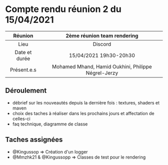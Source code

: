# Compte rendu réunion 2 du 15/04/2021

|    Réunion    |            2ème réunion team rendering                  |
| :-----------: | :-----------------------------------------------------: |
|     Lieu      |                  Discord                                |
| Date et durée |          15/04/2021 19h30-20h30                         |
|  Présent.e.s  | Mohamed Mhand, Hamid Oukhini, Philippe Négrel-Jerzy     |


## Déroulement
- débrief sur les nouveautés depuis la dernière fois : textures, shaders et 
maven
- choix des taches à réaliser dans les prochains jours et affectation de celles-ci
- faq technique, diagramme de classe

## Taches assignées 
 - @Kingussop => Création d'un logger
 - @Mmzhk21 & @Kingussopp => Classes de test pour le rendering


